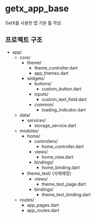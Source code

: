 # getx_app_base

GetX를 사용한 앱 기본 틀 작성

## 프로젝트 구조

- app/
  - core/
    - theme/
      - theme_controller.dart
      - app_themes.dart
    - widgets/
      - buttons/
        - custom_button.dart
      - inputs/
        - custom_text_field.dart
      - common/
        - loading_indicator.dart
  - data/
    - services/
      - storage_service.dart
  - modules/
    - home/
      - controllers/
        - home_controller.dart
      - views/
        - home_view.dart
      - bindings/
        - home_binding.dart
    - theme_test/ (삭제예정)
      - views/
        - theme_test_page.dart
      - bindings/
        - theme_test_binding.dart
  - routes/
    - app_pages.dart
    - app_routes.dart
